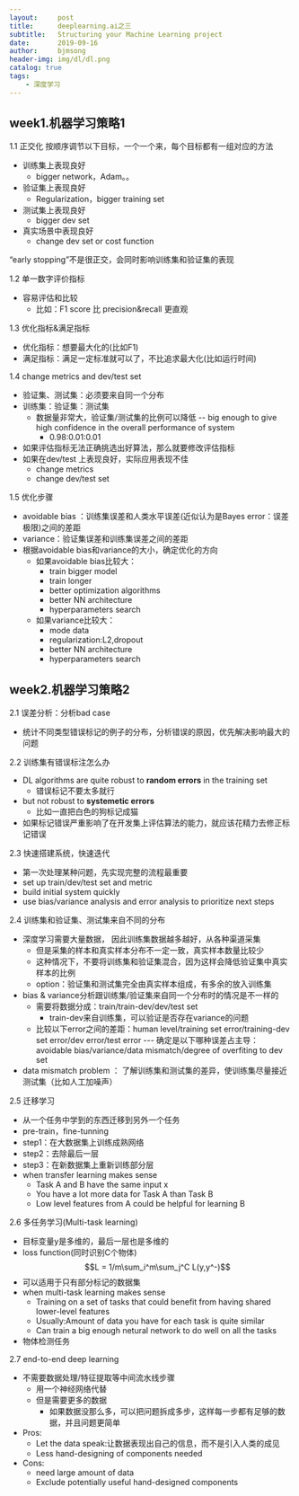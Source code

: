 ```yaml
---
layout:     post
title:      deeplearning.ai之三
subtitle:   Structuring your Machine Learning project
date:       2019-09-16
author:     bjmsong
header-img: img/dl/dl.png
catalog: true
tags:
    - 深度学习
---
```



## week1.机器学习策略1
1.1 正交化 
按顺序调节以下目标，一个一个来，每个目标都有一组对应的方法
- 训练集上表现良好
    - bigger network，Adam。。
- 验证集上表现良好
    - Regularization，bigger training set
- 测试集上表现良好
    - bigger dev set
- 真实场景中表现良好
    - change dev set or cost function

“early stopping”不是很正交，会同时影响训练集和验证集的表现

1.2 单一数字评价指标
- 容易评估和比较
    - 比如：F1 score 比 precision&recall 更直观

1.3 优化指标&满足指标
- 优化指标：想要最大化的(比如F1)
- 满足指标：满足一定标准就可以了，不比追求最大化(比如运行时间)

1.4 change metrics and dev/test set
- 验证集、测试集：必须要来自同一个分布
- 训练集：验证集：测试集
    - 数据量非常大，验证集/测试集的比例可以降低 -- big enough to give high confidence in the overall performance of system
        - 0.98:0.01:0.01
- 如果评估指标无法正确挑选出好算法，那么就要修改评估指标
- 如果在dev/test 上表现良好，实际应用表现不佳
    - change metrics 
    - change dev/test set

1.5 优化步骤
- avoidable bias ：训练集误差和人类水平误差(近似认为是Bayes error：误差极限)之间的差距
- variance：验证集误差和训练集误差之间的差距
- 根据avoidable bias和variance的大小，确定优化的方向
    - 如果avoidable bias比较大：
        - train bigger model
        - train longer
        - better optimization algorithms
        - better NN architecture
        - hyperparameters search
    - 如果variance比较大：
        - mode data
        - regularization:L2,dropout
        - better NN architecture
        - hyperparameters search

## week2.机器学习策略2
2.1 误差分析：分析bad case
- 统计不同类型错误标记的例子的分布，分析错误的原因，优先解决影响最大的问题

2.2 训练集有错误标注怎么办
- DL algorithms are quite robust to **random errors** in the training set
    - 错误标记不要太多就行
- but not robust to **systemetic errors** 
    - 比如一直把白色的狗标记成猫
- 如果标记错误严重影响了在开发集上评估算法的能力，就应该花精力去修正标记错误

2.3 快速搭建系统，快速迭代
- 第一次处理某种问题，先实现完整的流程最重要
- set up train/dev/test set and metric
- build initial system quickly
- use bias/variance analysis and error analysis to prioritize next steps

2.4 训练集和验证集、测试集来自不同的分布
- 深度学习需要大量数据， 因此训练集数据越多越好，从各种渠道采集
    - 但是采集的样本和真实样本分布不一定一致，真实样本数量比较少
    - 这种情况下，不要将训练集和验证集混合，因为这样会降低验证集中真实样本的比例
    - option：验证集和测试集完全由真实样本组成，有多余的放入训练集
- bias & variance分析跟训练集/验证集来自同一个分布时的情况是不一样的
    - 需要将数据分成：train/train-dev/dev/test set
        - train-dev来自训练集，可以验证是否存在variance的问题
    - 比较以下error之间的差距：human level/training set error/training-dev set error/dev error/test error 
        --- 确定是以下哪种误差占主导：avoidable bias/variance/data mismatch/degree of overfiting to dev set
- data mismatch problem ： 了解训练集和测试集的差异，使训练集尽量接近测试集（比如人工加噪声）

2.5 迁移学习
- 从一个任务中学到的东西迁移到另外一个任务
- pre-train，fine-tunning
- step1：在大数据集上训练成熟网络
- step2：去除最后一层
- step3：在新数据集上重新训练部分层
- when transfer learning makes sense
    - Task A and B have the same input x
    - You have a lot more data for Task A than Task B
    - Low level features from A could be helpful for learning B

2.6 多任务学习(Multi-task learning)
- 目标变量y是多维的，最后一层也是多维的
- loss function(同时识别C个物体)
    $$L = 1/m\sum_i^m\sum_j^C L(y,y^-)$$ 
- 可以适用于只有部分标记的数据集
- when multi-task learning makes sense
    - Training on a set of tasks that could benefit from having shared lower-level features
    - Usually:Amount of data you have for each task is quite similar
    - Can train a big enough netural network to do well on all the tasks
- 物体检测任务

2.7 end-to-end deep learning
- 不需要数据处理/特征提取等中间流水线步骤
    - 用一个神经网络代替
    - 但是需要更多的数据
        - 如果数据没那么多，可以把问题拆成多步，这样每一步都有足够的数据，并且问题更简单
- Pros:
    - Let the data speak:让数据表现出自己的信息，而不是引入人类的成见
    - Less hand-designing of components needed
- Cons:
    - need large amount of data
    - Exclude potentially useful hand-designed components

